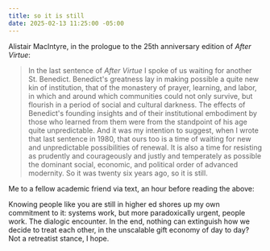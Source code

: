 ```yaml
---
title: so it is still
date: 2025-02-13 11:25:00 -05:00
---
```


Alistair MacIntyre, in the prologue to the 25th anniversary edition of *After Virtue*:

>In the last sentence of *After Virtue* I spoke of us waiting for another St. Benedict. Benedict's greatness lay in making possible a quite new kin of institution, that of the monastery of prayer, learning, and labor, in which and around which communities could not only survive, but flourish in a period of social and cultural darkness. The effects of Benedict's founding insights and of their institutional embodiment by those who learned from them were from the standpoint of his age quite unpredictable. And it was my intention to suggest, when I wrote that last sentence in 1980, that ours too is a time of waiting for new and unpredictable possibilities of renewal. It is also a time for resisting as prudently and courageously and justly and temperately as possible the dominant social, economic, and political order of advanced modernity. So it was twenty six years ago, so it is still.

Me to a fellow academic friend via text, an hour before reading the above:

Knowing people like you are still in higher ed shores up my own commitment to it: systems work, but more paradoxically urgent, people work. The dialogic encounter. In the end, nothing can extinguish how we decide to treat each other, in the unscalable gift economy of day to day? Not a retreatist stance, I hope.